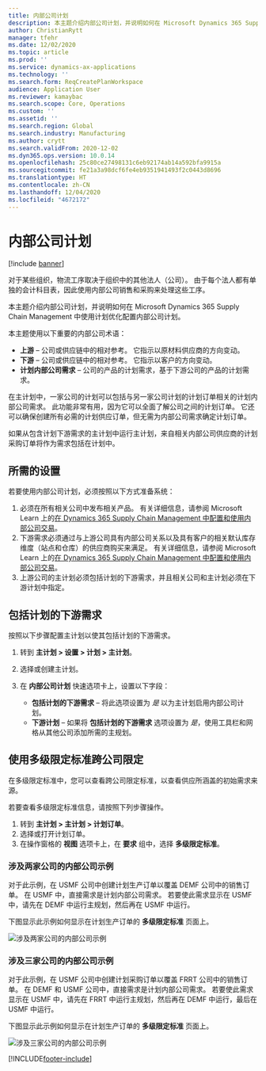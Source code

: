 ```yaml
---
title: 内部公司计划
description: 本主题介绍内部公司计划，并说明如何在 Microsoft Dynamics 365 Supply Chain Management 中使用计划优化配置内部公司计划。
author: ChristianRytt
manager: tfehr
ms.date: 12/02/2020
ms.topic: article
ms.prod: ''
ms.service: dynamics-ax-applications
ms.technology: ''
ms.search.form: ReqCreatePlanWorkspace
audience: Application User
ms.reviewer: kamaybac
ms.search.scope: Core, Operations
ms.custom: ''
ms.assetid: ''
ms.search.region: Global
ms.search.industry: Manufacturing
ms.author: crytt
ms.search.validFrom: 2020-12-02
ms.dyn365.ops.version: 10.0.14
ms.openlocfilehash: 25c80ce27498131c6eb92174ab14a592bfa9915a
ms.sourcegitcommit: fe21a3a98dcf6fe4eb9351941493f2c0443d8696
ms.translationtype: HT
ms.contentlocale: zh-CN
ms.lasthandoff: 12/04/2020
ms.locfileid: "4672172"
---
```

# <a name="intercompany-planning"></a>内部公司计划

[!include [banner](../../includes/banner.md)]

对于某些组织，物流工序取决于组织中的其他法人（公司）。 由于每个法人都有单独的会计科目表，因此使用内部公司销售和采购来处理这些工序。

本主题介绍内部公司计划，并说明如何在 Microsoft Dynamics 365 Supply Chain Management 中使用计划优化配置内部公司计划。

本主题使用以下重要的内部公司术语：

- **上游** – 公司或供应链中的相对参考。 它指示以原材料供应商的方向变动。
- **下游** – 公司或供应链中的相对参考。 它指示以客户的方向变动。
- **计划内部公司需求** – 公司的产品的计划需求，基于下游公司的产品的计划需求。

在主计划中，一家公司的计划可以包括与另一家公司计划的计划订单相关的计划内部公司需求。 此功能非常有用，因为它可以全面了解公司之间的计划订单。 它还可以确保创建所有必需的计划供应订单，但无需为内部公司需求确定计划订单。

如果从包含计划下游需求的主计划中运行主计划，来自相关内部公司供应商的计划采购订单将作为需求包括在计划中。

## <a name="required-setup"></a>所需的设置

若要使用内部公司计划，必须按照以下方式准备系统：

1. 必须在所有相关公司中发布相关产品。 有关详细信息，请参阅 Microsoft Learn 上的[在 Dynamics 365 Supply Chain Management 中配置和使用内部公司交易](https://docs.microsoft.com/learn/modules/configure-use-intercompany-trade-dyn365-supply-chain-mgmt/)。
1. 下游需求必须通过与上游公司具有内部公司关系以及具有客户的相关默认库存维度（站点和仓库）的供应商购买来满足。 有关详细信息，请参阅 Microsoft Learn 上的[在 Dynamics 365 Supply Chain Management 中配置和使用内部公司交易](https://docs.microsoft.com/learn/modules/configure-use-intercompany-trade-dyn365-supply-chain-mgmt/)。
1. 上游公司的主计划必须包括计划的下游需求，并且相关公司和主计划必须在下游计划中指定。

## <a name="include-planned-downstream-demand"></a>包括计划的下游需求

按照以下步骤配置主计划以使其包括计划的下游需求。

1. 转到 **主计划 \> 设置 \> 计划 \> 主计划**。
1. 选择或创建主计划。
1. 在 **内部公司计划** 快速选项卡上，设置以下字段：

    - **包括计划的下游需求** – 将此选项设置为 *是* 以为主计划启用内部公司计划。
    - **下游计划** – 如果将 **包括计划的下游需求** 选项设置为 *是*，使用工具栏和网格从其他公司添加所需的主规划。

## <a name="peg-across-companies-by-using-multilevel-pegging"></a>使用多级限定标准跨公司限定

在多级限定标准中，您可以查看跨公司限定标准，以查看供应所涵盖的初始需求来源。

若要查看多级限定标准信息，请按照下列步骤操作。

1. 转到 **主计划 \> 主计划 \> 计划订单**。
1. 选择或打开计划订单。
1. 在操作窗格的 **视图** 选项卡上，在 **要求** 组中，选择 **多级限定标准**。

### <a name="intercompany-example-that-involves-two-companies"></a>涉及两家公司的内部公司示例

对于此示例，在 USMF 公司中创建计划生产订单以覆盖 DEMF 公司中的销售订单。 在 USMF 中，直接需求是计划内部公司需求。 若要使此需求显示在 USMF 中，请先在 DEMF 中运行主规划，然后再在 USMF 中运行。

下图显示此示例如何显示在计划生产订单的 **多级限定标准** 页面上。

![涉及两家公司的内部公司示例](media/IntercompanyPlanning1.png)

### <a name="intercompany-example-that-involves-three-companies"></a>涉及三家公司的内部公司示例

对于此示例，在 USMF 公司中创建计划采购订单以覆盖 FRRT 公司中的销售订单。 在 DEMF 和 USMF 公司中，直接需求是计划内部公司需求。 若要使此需求显示在 USMF 中，请先在 FRRT 中运行主规划，然后再在 DEMF 中运行，最后在 USMF 中运行。

下图显示此示例如何显示在计划生产订单的 **多级限定标准** 页面上。

![涉及三家公司的内部公司示例](media/IntercompanyPlanning2.png)


[!INCLUDE[footer-include](../../../includes/footer-banner.md)]